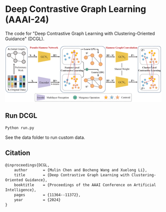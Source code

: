 # Deep Contrastive Graph Learning (AAAI-24)

The code for "Deep Contrastive Graph Learning with Clustering-Oriented Guidance" (DCGL).

![pipeline](pipeline.png)



## Run DCGL

```python
Python run.py
```

See the data folder to run custom data.

## Citation

```
@inproceedings{DCGL,
	author       = {Mulin Chen and Bocheng Wang and Xuelong Li},
	title        = {Deep Contrastive Graph Learning with Clustering-Oriented Guidance},
	booktitle    = {Proceedings of the AAAI Conference on Artificial Intelligence},
	pages        = {11364--11372},
	year         = {2024}
}
```

